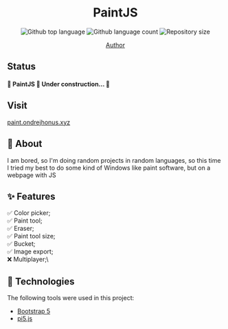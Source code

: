 
  <h1 align="center">PaintJS</h1>


<p align="center">
  <img alt="Github top language" src="https://img.shields.io/github/languages/top/ondrejhonus/paintjs?color=56BEB8">
  <img alt="Github language count" src="https://img.shields.io/github/languages/count/ondrejhonus/paintjs?color=56BEB8">
  <img alt="Repository size" src="https://img.shields.io/github/repo-size/ondrejhonus/paintjs?color=56BEB8">
</p>
<p align="center">
  <a href="https://github.com/ondrejhonus" target="_blank">Author</a>
</p>

 ## Status ##

<h4> 
	🚧  PaintJS 🚀 Under construction...  🚧
</h4> 

## Visit ##
[paint.ondrejhonus.xyz](https://paint.ondrejhonus.xyz)




## 💭 About ##

I am bored, so I'm doing random projects in random languages,
so this time I tried my best to do some kind of Windows like paint software, but on a webpage with JS

## ✨ Features ##

✅ Color picker;\
✅ Paint tool;\
✅ Eraser;\
✅ Paint tool size;\
✅ Bucket;\
✅ Image export;\
❌ Multiplayer;\


## 🚀 Technologies ##

The following tools were used in this project:

- [Bootstrap 5](https://getbootstrap.com/)
- [pi5.js](https://p5js.org/)


